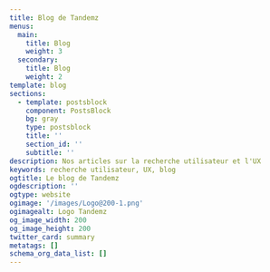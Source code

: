 ```yaml
---
title: Blog de Tandemz
menus:
  main:
    title: Blog
    weight: 3
  secondary:
    title: Blog
    weight: 2
template: blog
sections:
  - template: postsblock
    component: PostsBlock
    bg: gray
    type: postsblock
    title: ''
    section_id: ''
    subtitle: ''
description: Nos articles sur la recherche utilisateur et l'UX
keywords: recherche utilisateur, UX, blog
ogtitle: Le blog de Tandemz
ogdescription: ''
ogtype: website
ogimage: '/images/Logo@200-1.png'
ogimagealt: Logo Tandemz
og_image_width: 200
og_image_height: 200
twitter_card: summary
metatags: []
schema_org_data_list: []
---
```

